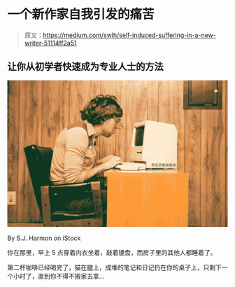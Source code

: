 # 一个新作家自我引发的痛苦

> 原文：<https://medium.com/swlh/self-induced-suffering-in-a-new-writer-51114ff2a51>

## 让你从初学者快速成为专业人士的方法

![](img/0d2ea46eafbd98b79840f6bcad174e8b.png)

By S.J. Harmon on iStock

你在那里，早上 5 点穿着内衣坐着，敲着键盘，而房子里的其他人都睡着了。

第二杯咖啡已经喝完了，猫在腿上，成堆的笔记和日记扔在你的桌子上，只剩下一个小时了，直到你不得不搬家去拿…